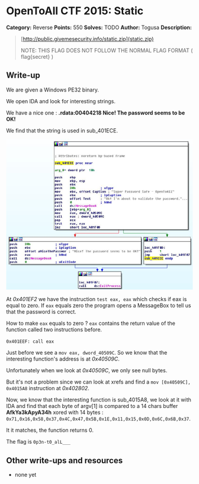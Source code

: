 # OpenToAll CTF 2015: Static

**Category:** Reverse
**Points:** 550
**Solves:** TODO
**Author:** Togusa
**Description:** 

> [http://public.givemesecurity.info/static.zip](static.zip)
> 
> NOTE: THIS FLAG DOES NOT FOLLOW THE NORMAL FLAG FORMAT ( flag{secret} )

## Write-up

We are given a Windows PE32 binary.

We open IDA and look for interesting strings.

We have a nice one : **.rdata:00404218 Nice! The password seems to
be OK!**

We find that the string is used in sub\_401ECE.

![function sub\_401ece](ida_sub_401ece.jpg)

At *0x401EF2* we have the instruction `test eax, eax` which checks if eax is equal
to zero.
If `eax` equals zero the program opens a MessageBox to tell us that the
password is correct.

How to make `eax` equals to zero ?
`eax` contains the return value of the function called two instructions before.

`0x401EEF: call eax`

Just before we see a `mov eax, dword_40509C`. So we know that the interesting
function's address is at *0x40509C*.

Unfortunately when we look at *0x40509C*, we only see null bytes.

But it's not a problem since we can look at xrefs and find a `mov [0x40509C],
0x4015A8` instruction at *0x402802*.

Now, we know that the interesting function is sub\_4015A8, we look at it with
IDA and find that each byte of argv[1] is compared to a 14 chars buffer
**AfkYa3kApyA34h** xored with 14 bytes :
`0x71,0x16,0x58,0x37,0x4C,0x47,0x5B,0x1E,0x11,0x15,0x0D,0x6C,0x6B,0x37`.

It it matches, the function returns 0.

The flag is `0p3n-t0_alL___`

## Other write-ups and resources

* none yet
